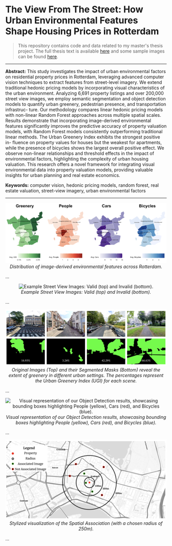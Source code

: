 # The View From The Street: How Urban Environmental Features Shape Housing Prices in Rotterdam

> This repository contains code and data related to my master's thesis project. The full thesis text is available [here](https://linuswolff.github.io/ViewFromTheStreet/thesis_text.pdf) and some sample images can be found [here](./Sample%20Images/).

---

**Abstract:** This study investigates the impact of urban environmental factors on residential property prices in Rotterdam, leveraging advanced computer vision techniques to extract features from street-level imagery. We extend traditional hedonic pricing models by incorporating visual characteristics of the urban environment. Analyzing 6,691 property listings and over 200,000 street view images, we employ semantic segmentation and object detection models to quantify urban greenery, pedestrian presence, and transportation infrastruc- ture. Our methodology compares linear hedonic pricing models with non-linear Random Forest approaches across multiple spatial scales. Results demonstrate that incorporating image-derived environmental features significantly improves the predictive accuracy of property valuation models, with Random Forest models consistently outperforming traditional linear methods. The Urban Greenery Index exhibits the strongest positive in- fluence on property values for houses but the weakest for apartments, while the presence of bicycles shows the largest overall positive effect. We observe non-linear relationships and threshold effects in the impact of environmental factors, highlighting the complexity of urban housing valuation. This research offers a novel framework for integrating visual environmental data into property valuation models, providing valuable insights for urban planning and real estate economics.

**Keywords:** computer vision, hedonic pricing models, random forest, real estate valuation, street-view imagery, urban environmental factors

---

<p align="center">
  <img src="Data/resources/distribution_image_vars_rotterdam.png" alt="Distribution of image-derived environmental features across Rotterdam.">
  <br>
  <em>Distribution of image-derived environmental features across Rotterdam.</em>
</p>

...

<p align="center">
  <img src="Data/resources/valid_invalid_images.png" alt="Example Street View Images: Valid (top) and Invalid (bottom).">
  <br>
  <em>Example Street View Images: Valid (top) and Invalid (bottom).</em>
</p>

...

<p align="center">
  <img src="Data/resources/greenery_segmentation_images_masks.png" alt="Original Images (Top) and their Segmented Masks (Bottom) reveal the extent of greenery in different urban settings. The percentages represent the Urban Greenery Index (UGI) for each scene.">
  <br>
  <em>Original Images (Top) and their Segmented Masks (Bottom) reveal the extent of greenery in different urban settings. The percentages represent the Urban Greenery Index (UGI) for each scene.</em>
</p>

...

<p align="center">
  <img src="Data/resources/object_detection_images_bboxes.png" alt="Visual representation of our Object Detection results, showcasing bounding boxes highlighting People (yellow), Cars (red), and Bicycles (blue).">
  <br>
  <em>Visual representation of our Object Detection results, showcasing bounding boxes highlighting People (yellow), Cars (red), and Bicycles (blue).</em>
</p>

...

<p align="center">
  <img src="Data/resources/properties_images_assoc.png" alt="Stylized visualization of the Spatial Association (with a chosen radius of 250m).">
  <br>
  <em>Stylized visualization of the Spatial Association (with a chosen radius of 250m).</em>
</p>

...
